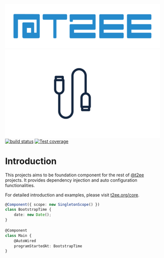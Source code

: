 ![](https://github.com/t2ee/core/raw/master/docs/t2ee.png)
![](https://github.com/t2ee/core/raw/master/docs/core.png)
[![build status][travis-image]][travis-url]
[![Test coverage][coveralls-image]][coveralls-url]
# Introduction

This projects aims to be foundation component for the rest of [@t2ee](https://github.com/t2ee) projects. It provides dependency injection and auto configuration functionalities.

For detailed introduction and examples, please visit [t2ee.org/core](http://t2ee.org/core).


```typescript
@Component({ scope: new SingletonScope() })
class BootstrapTime {
    date: new Date();
}

@Component
class Main {
    @AutoWired
    programStartedAt: BootstrapTime
}

```

[travis-image]: https://img.shields.io/travis/t2ee/core/master.svg?style=flat-square
[travis-url]: https://travis-ci.org/t2ee/core
[coveralls-image]: https://img.shields.io/coveralls/t2ee/core/master.svg?style=flat-square
[coveralls-url]: https://coveralls.io/r/t2ee/core?branch=master
